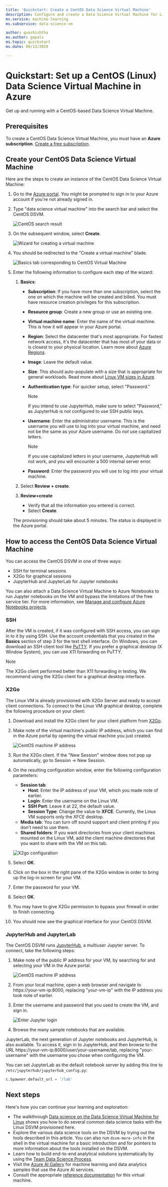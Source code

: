 ```yaml
---
title: 'Quickstart: Create a CentOS Data Science Virtual Machine'
description: Configure and create a Data Science Virtual Machine for Linux (CentOS) to do analytics and machine learning.
ms.service: machine-learning
ms.subservice: data-science-vm

author: gvashishtha
ms.author: gopalv
ms.topic: quickstart
ms.date: 09/13/2019

---
```

# Quickstart: Set up a CentOS (Linux) Data Science Virtual Machine in Azure

Get up and running with a CentOS-based Data Science Virtual Machine.

## Prerequisites

To create a CentOS Data Science Virtual Machine, you must have an **Azure subscription**. [Create a free subscription](https://azure.com/free).

## Create your CentOS Data Science Virtual Machine

Here are the steps to create an instance of the CentOS Data Science Virtual Machine:

1. Go to the [Azure portal](https://portal.azure.com). You might be prompted to sign in to your Azure account if you're not already signed in. 
1. Type "data science virtual machine" into the search bar and select the CentOS DSVM.

    ![CentOS search result](./media/linux-dsvm-intro/search-centos.png)

1. On the subsequent window, select **Create**.

    ![Wizard for creating a virtual machine](./media/linux-dsvm-intro/create-centos.png)

1. You should be redirected to the "Create a virtual machine" blade.
   
   ![Basics tab corresponding to CentOS Virtual Machine](./media/linux-dsvm-intro/review-create-centos.png)

1. Enter the following information to configure each step of the wizard:

    1. **Basics**:
    
       * **Subscription**: If you have more than one subscription, select the one on which the machine will be created and billed. You must have resource creation privileges for this subscription.
       * **Resource group**: Create a new group or use an existing one.
       * **Virtual machine name**: Enter the name of the virtual machine. This is how it will appear in your Azure portal.
       * **Region**: Select the datacenter that's most appropriate. For fastest network access, it's the datacenter that has most of your data or is closest to your physical location. Learn more about [Azure Regions](https://azure.microsoft.com/global-infrastructure/regions/).
       * **Image**: Leave the default value.
       * **Size**: This should auto-populate with a size that is appropriate for general workloads. Read more about [Linux VM sizes in Azure](../../virtual-machines/linux/sizes.md).
       * **Authentication type**: For quicker setup, select "Password." 
         
         > [!NOTE]
         > If you intend to use JupyterHub, make sure to select "Password," as JupyterHub is *not* configured to use SSH public keys.

       * **Username**: Enter the administrator username. This is the username you will use to log into your virtual machine, and need not be the same as your Azure username. Do *not* use capitalized letters.
         
         > [!NOTE]
         > If you use capitalized letters in your username, JupyterHub will not work, and you will encounter a 500 internal server error.

       * **Password**: Enter the password you will use to log into your virtual machine.    
    
   1. Select **Review + create**.
   1. **Review+create**
      * Verify that all the information you entered is correct. 
      * Select **Create**.
    
    The provisioning should take about 5 minutes. The status is displayed in the Azure portal.

## How to access the CentOS Data Science Virtual Machine

You can access the CentOS DSVM in one of three ways:

  * SSH for terminal sessions
  * X2Go for graphical sessions
  * JupyterHub and JupyterLab for Jupyter notebooks

You can also attach a Data Science Virtual Machine to Azure Notebooks to run Jupyter notebooks on the VM and bypass the limitations of the free service tier. For more information, see [Manage and configure Azure Notebooks projects](../../notebooks/configure-manage-azure-notebooks-projects.md#compute-tier).

### SSH

After the VM is created, if it was configured with SSH access, you can sign in to it by using SSH. Use the account credentials that you created in the **Basics** section of step 3 for the text shell interface. On Windows, you can download an SSH client tool like [PuTTY](https://www.putty.org). If you prefer a graphical desktop (X Window System), you can use X11 forwarding on PuTTY.

> [!NOTE]
> The X2Go client performed better than X11 forwarding in testing. We recommend using the X2Go client for a graphical desktop interface.

### X2Go

The Linux VM is already provisioned with X2Go Server and ready to accept client connections. To connect to the Linux VM graphical desktop, complete the following procedure on your client:

1. Download and install the X2Go client for your client platform from [X2Go](https://wiki.x2go.org/doku.php/doc:installation:x2goclient).
1. Make note of the virtual machine's public IP address, which you can find in the Azure portal by opening the virtual machine you just created.

   ![CentOS machine IP address](./media/linux-dsvm-intro/centos-ip-address.png)

1. Run the X2Go client. If the "New Session" window does not pop up automatically, go to Session -> New Session.

1. On the resulting configuration window, enter the following configuration parameters:
   * **Session tab**:
     * **Host**: Enter the IP address of your VM, which you made note of earlier.
     * **Login**: Enter the username on the Linux VM.
     * **SSH Port**: Leave it at 22, the default value.
     * **Session Type**: Change the value to **XFCE**. Currently, the Linux VM supports only the XFCE desktop.
   * **Media tab**: You can turn off sound support and client printing if you don't need to use them.
   * **Shared folders**: If you want directories from your client machines mounted on the Linux VM, add the client machine directories that you want to share with the VM on this tab.

   ![X2go configuration](./media/dsvm-ubuntu-intro/x2go-ubuntu.png)
1. Select **OK**.
1. Click on the box in the right pane of the X2Go window in order to bring up the log-in screen for your VM.
1. Enter the password for your VM.
1. Select **OK**.
1. You may have to give X2Go permission to bypass your firewall in order to finish connecting.
1. You should now see the graphical interface for your CentOS DSVM. 


### JupyterHub and JupyterLab

The CentOS DSVM runs [JupyterHub](https://github.com/jupyterhub/jupyterhub), a multiuser Jupyter server. To connect, take the following steps:

   1. Make note of the public IP address for your VM, by searching for and selecting your VM in the Azure portal.

       ![CentOS machine IP address](./media/linux-dsvm-intro/centos-ip-address.png)

   1. From your local machine, open a web browser and navigate to https:\//your-vm-ip:8000, replacing "your-vm-ip" with the IP address you took note of earlier.
   1. Enter the username and password that you used to create the VM, and sign in. 

      ![Enter Jupyter login](./media/dsvm-ubuntu-intro/jupyter-login.png)

   1. Browse the many sample notebooks that are available.

JupyterLab, the next generation of Jupyter notebooks and JupyterHub, is also available. To access it, sign in to JupyterHub, and then browse to the URL https:\//your-vm-ip:8000/user/your-username/lab, replacing "your-username" with the username you chose when configuring the VM.

You can set JupyterLab as the default notebook server by adding this line to `/etc/jupyterhub/jupyterhub_config.py`:

```python
c.Spawner.default_url = '/lab'
```

## Next steps

Here's how you can continue your learning and exploration:

* The walkthrough [Data science on the Data Science Virtual Machine for Linux](linux-dsvm-walkthrough.md) shows you how to do several common data science tasks with the Linux DSVM provisioned here. 
* Explore the various data science tools on the DSVM by trying out the tools described in this article. You can also run `dsvm-more-info` in the shell in the virtual machine for a basic introduction and for pointers to more information about the tools installed on the DSVM.  
* Learn how to build end-to-end analytical solutions systematically by using the [Team Data Science Process](https://aka.ms/tdsp).
* Visit the [Azure AI Gallery](https://gallery.azure.ai/) for machine learning and data analytics samples that use the Azure AI services.
* Consult the appropriate [reference documentation](./reference-centos-vm.md) for this virtual machine.